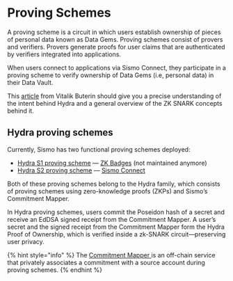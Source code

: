 # Proving Schemes

A proving scheme is a circuit in which users establish ownership of pieces of personal data known as Data Gems. Proving schemes consist of provers and verifiers. Provers generate proofs for user claims that are authenticated by verifiers integrated into applications.

When users connect to applications via Sismo Connect, they participate in a proving scheme to verify ownership of Data Gems (i.e, personal data) in their Data Vault.

This [article](https://vitalik.ca/general/2022/06/15/using\_snarks.html) from Vitalik Buterin should give you a precise understanding of the intent behind Hydra and a general overview of the ZK SNARK concepts behind it.

## Hydra proving schemes

Currently, Sismo has two functional proving schemes deployed:

* [Hydra S1 proving scheme](hydra-s1.md) — [ZK Badges](broken-reference) (not maintained anymore)
* [Hydra S2 proving scheme](hydra-s2.md) — [Sismo Connect](../../../../welcome-to-sismo/what-is-sismo-connect.md)

Both of these proving schemes belong to the Hydra family, which consists of proving schemes using zero-knowledge proofs (ZKPs) and Sismo’s Commitment Mapper.

In Hydra proving schemes, users commit the Poseidon hash of a secret and receive an EdDSA signed receipt from the Commitment Mapper. A user’s secret and the signed receipt from the Commitment Mapper form the Hydra Proof of Ownership, which is verified inside a zk-SNARK circuit—preserving user privacy.

{% hint style="info" %}
The [Commitment Mapper ](../commitment-mapper.md)is an off-chain service that privately associates a commitment with a source account during proving schemes.
{% endhint %}
